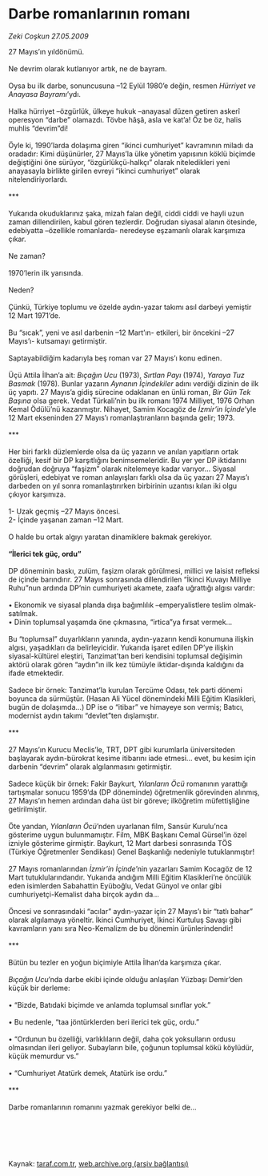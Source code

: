 # Darbe romanlarının romanı

*Zeki Coşkun 27.05.2009*

<div class="taraf_structure_2col_1zq">
<div class="margen_n">



 <p>27 Mayıs’ın yıldönümü. <br/><br/>Ne devrim olarak kutlanıyor artık, ne de bayram. <br/><br/>Oysa bu ilk darbe, sonuncusuna –12 Eylül 1980’e değin, resmen <i>Hürriyet ve Anayasa Bayramı</i>’ydı. <br/><br/>Halka hürriyet –özgürlük, ülkeye hukuk –anayasal düzen getiren askerî operesyon “darbe” olamazdı. Tövbe hâşâ, asla ve kat’a! Öz be öz, halis muhlis “devrim”di! <br/><br/>Öyle ki, 1990’larda dolaşıma giren “ikinci cumhuriyet” kavramının miladı da oradadır: Kimi düşünürler, 27 Mayıs’la ülke yönetim yapısının köklü biçimde değiştiğini öne sürüyor, “özgürlükçü-halkçı” olarak niteledikleri yeni anayasayla birlikte girilen evreyi “ikinci cumhuriyet” olarak nitelendiriyorlardı. <br/><br/>*** <br/><br/>Yukarıda okuduklarınız şaka, mizah falan değil, ciddi ciddi ve hayli uzun zaman dillendirilen, kabul gören tezlerdir. Doğrudan siyasal alanın ötesinde, edebiyatta –özellikle romanlarda- neredeyse eşzamanlı olarak karşımıza çıkar. <br/><br/>Ne zaman? <br/><br/>1970’lerin ilk yarısında. <br/><br/>Neden? <br/><br/>Çünkü, Türkiye toplumu ve özelde aydın-yazar takımı asıl darbeyi yemiştir 12 Mart 1971’de. <br/><br/>Bu “sıcak”, yeni ve asıl darbenin –12 Mart’ın- etkileri, bir öncekini –27 Mayıs’ı- kutsamayı getirmiştir. <br/><br/>Saptayabildiğim kadarıyla beş roman var 27 Mayıs’ı konu edinen. <br/><br/>Üçü Attila İlhan’a ait: <i>Bıçağın Ucu</i> (1973), <i>Sırtlan Payı</i> (1974), <i>Yaraya Tuz Basmak</i> (1978). Bunlar yazarın <i>Aynanın İçindekiler</i> adını verdiği dizinin de ilk üç yapıtı. 27 Mayıs’a gidiş sürecine odaklanan en ünlü roman, <i>Bir Gün Tek Başına</i> olsa gerek. Vedat Türkali’nin bu ilk romanı 1974 Milliyet, 1976 Orhan Kemal Ödülü’nü kazanmıştır. Nihayet, Samim Kocagöz de <i>İzmir’in İçinde</i>’yle 12 Mart ekseninden 27 Mayıs’ı romanlaştıranların başında gelir; 1973. <br/><br/>*** <br/><br/>Her biri farklı düzlemlerde olsa da üç yazarın ve anılan yapıtların ortak özelliği, kesif bir DP karşıtlığını benimsemeleridir. Bu yer yer DP iktidarını doğrudan doğruya “faşizm” olarak nitelemeye kadar varıyor... Siyasal görüşleri, edebiyat ve roman anlayışları farklı olsa da üç yazarı 27 Mayıs’ı darbeden on yıl sonra romanlaştırırken birbirinin uzantısı kılan iki olgu çıkıyor karşımıza. <br/><br/>1- Uzak geçmiş –27 Mayıs öncesi. <br/>2- İçinde yaşanan zaman –12 Mart. <br/><br/>O halde bu ortak algıyı yaratan dinamiklere bakmak gerekiyor. <b><br/><br/>“İlerici tek güç, ordu”</b> <br/><br/>DP döneminin baskı, zulüm, faşizm olarak görülmesi, millici ve laisist refleksi de içinde barındırır. 27 Mayıs sonrasında dillendirilen “İkinci Kuvayı Milliye Ruhu”nun ardında DP’nin cumhuriyeti akamete, zaafa uğrattığı algısı vardır: <br/><br/>• Ekonomik ve siyasal planda dışa bağımlılık –emperyalistlere teslim olmak- satılmak. <br/>• Dinin toplumsal yaşamda öne çıkmasına, “irtica”ya fırsat vermek... <br/><br/>Bu “toplumsal” duyarlıkların yanında, aydın-yazarın kendi konumuna ilişkin algısı, yaşadıkları da belirleyicidir. Yukarıda işaret edilen DP’ye ilişkin siyasal-kültürel eleştiri, Tanzimat’tan beri kendisini toplumsal değişimin aktörü olarak gören “aydın”ın ilk kez tümüyle iktidar-dışında kaldığını da ifade etmektedir. <br/><br/>Sadece bir örnek: Tanzimat’la kurulan Tercüme Odası, tek parti dönemi boyunca da sürmüştür. (Hasan Ali Yücel dönemindeki Milli Eğitim Klasikleri, bugün de dolaşımda...) DP ise o “itibar” ve himayeye son vermiş; Batıcı, modernist aydın takımı “devlet”ten dışlamıştır. <br/><br/>*** <br/><br/>27 Mayıs’ın Kurucu Meclis’le, TRT, DPT gibi kurumlarla üniversiteden başlayarak aydın-bürokrat kesime itibarını iade etmesi... evet, bu kesim için darbenin “devrim” olarak algılanmasını getirmiştir. <br/><br/>Sadece küçük bir örnek: Fakir Baykurt, <i>Yılanların Öcü</i> romanının yarattığı tartışmalar sonucu 1959’da (DP döneminde) öğretmenlik görevinden alınmış, 27 Mayıs’ın hemen ardından daha üst bir göreve; ilköğretim müfettişliğine getirilmiştir. <br/><br/>Öte yandan, <i>Yılanların Öcü</i>’nden uyarlanan film, Sansür Kurulu’nca gösterime uygun bulunmamıştır. Film, MBK Başkanı Cemal Gürsel’in özel izniyle gösterime girmiştir. Baykurt, 12 Mart darbesi sonrasında TÖS (Türkiye Öğretmenler Sendikası) Genel Başkanlığı nedeniyle tutuklanmıştır! <br/><br/>27 Mayıs romanlarından <i>İzmir’in İçinde</i>’nin yazarları Samim Kocagöz de 12 Mart tutuklularındandır. Yukarıda andığım Milli Eğitim Klasikleri’ne öncülük eden isimlerden Sabahattin Eyüboğlu, Vedat Günyol ve onlar gibi cumhuriyetçi-Kemalist daha birçok aydın da... <br/><br/>Öncesi ve sonrasındaki “acılar” aydın-yazar için 27 Mayıs’ı bir “tatlı bahar” olarak algılamaya yöneltir. İkinci Cumhuriyet, İkinci Kurtuluş Savaşı gibi kavramların yanı sıra Neo-Kemalizm de bu dönemin ürünlerindendir! <br/><br/>*** <br/><br/>Bütün bu tezler en yoğun biçimiyle Attila İlhan’da karşımıza çıkar. <i><br/><br/>Bıçağın Ucu</i>’nda darbe ekibi içinde olduğu anlaşılan Yüzbaşı Demir’den küçük bir derleme: <br/><br/>• “Bizde, Batıdaki biçimde ve anlamda toplumsal sınıflar yok.” <br/><br/>• Bu nedenle, “taa jöntürklerden beri ilerici tek güç, ordu.” <br/><br/>• “Ordunun bu özelliği, varlıklıların değil, daha çok yoksulların ordusu olmasından ileri geliyor. Subayların bile, çoğunun toplumsal kökü köylüdür, küçük memurdur vs.” <br/><br/>• “Cumhuriyet Atatürk demek, Atatürk ise ordu.” <br/><br/>*** <br/><br/>Darbe romanlarının romanını yazmak gerekiyor belki de...</p>
<br/>
<br/>
<br/>



<br/>


<div id="taraf_not">
</div>

</div>


</div>

Kaynak: [taraf.com.tr](http://www.taraf.com.tr:80/makale/5741.htm), [web.archive.org (arşiv bağlantısı)](http://web.archive.org/web/20090603021412/http://www.taraf.com.tr:80/makale/5741.htm)
